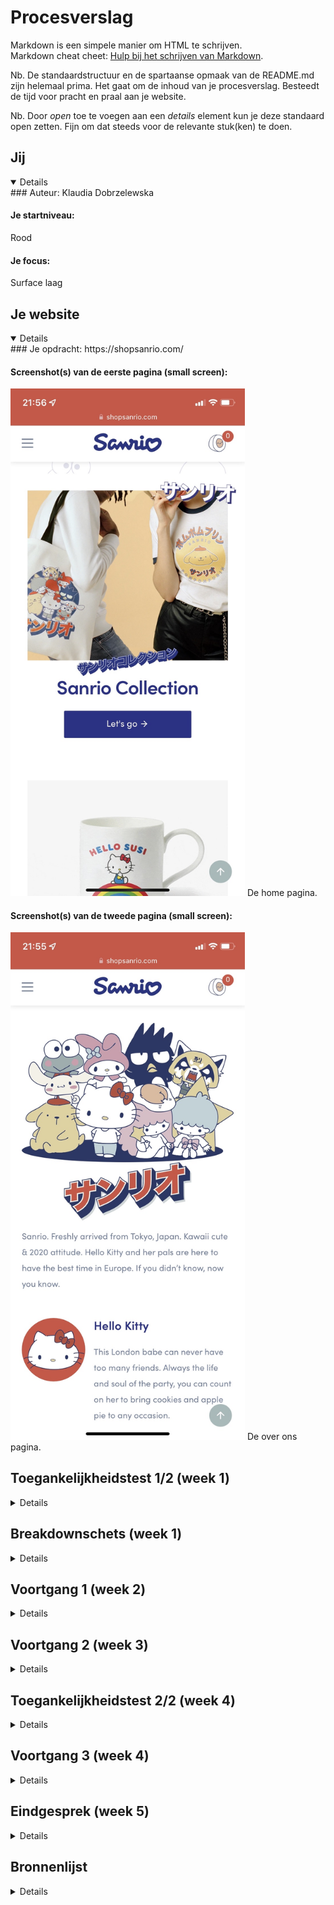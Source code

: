 # Procesverslag
Markdown is een simpele manier om HTML te schrijven.  
Markdown cheat cheet: [Hulp bij het schrijven van Markdown](https://github.com/adam-p/markdown-here/wiki/Markdown-Cheatsheet).

Nb. De standaardstructuur en de spartaanse opmaak van de README.md zijn helemaal prima. Het gaat om de inhoud van je procesverslag. Besteedt de tijd voor pracht en praal aan je website.

Nb. Door *open* toe te voegen aan een *details* element kun je deze standaard open zetten. Fijn om dat steeds voor de relevante stuk(ken) te doen.



## Jij

<details open>
### Auteur:
  Klaudia Dobrzelewska

  #### Je startniveau:
  Rood

  #### Je focus:
  Surface laag
</details>





## Je website

<details open>
  ### Je opdracht:
  https://shopsanrio.com/

  #### Screenshot(s) van de eerste pagina (small screen): 
  <img src="readme-images/pagina1.jpg" width="375px" alt="omschrijving van de pagina">
  De home pagina.

  #### Screenshot(s) van de tweede pagina (small screen):
  <img src="readme-images/pagina2.jpg" width="375px" alt="omschrijving van de pagina">
  De over ons pagina.
 
</details>



## Toegankelijkheidstest 1/2 (week 1)

<details>
  ### Bevindingen
  Lijst met je bevindingen die in de test naar voren kwamen:

  #### Screenreader
  Hier korte omschrijving (met indien nodig afbeeldingen)
  * De afbeeldingen hebben geen alt-tekst.
  * Links op de homepagina zeggen allemaal hetzelfde, waardoor het verwarrend kan zijn.
  * De pop-up bovenaan de pagina om te subscriben wordt op elke pagina gelezen.
  * Niet altijd duidelijk waar je je precies bevindt op de pagina door de hoeveelheid div'jes.
  * Menu wordt telkens helemaal gelezen.
  
  Hier een omschrijving van hoe het opgelost kan worden (met indien nodig afbeeldingen)
  * Alt-tekst toevoegen aan alle afbeeldingen.
  * Link titels duidelijk maken.
  * Pop-up weghalen of anders coderen.
  * Geen gebruik maken van div.
  * Menu anders coderen.


  #### Muis en Toetsenbord 
  Hier korte omschrijving (met indien nodig afbeeldingen)
  * Navigatie gaat over het algemeen wel goed.
  * Met tab ga je eerst alle menu opties af en dat zijn er best veel.

  Hier een omschrijving van hoe het opgelost kan worden (met indien nodig afbeeldingen)
  * Menu anders coderen (dus dropdown open als je op enter drukt of iets).


  #### Motoriek (shocks, elastiekjes)
  Hier korte omschrijving (met indien nodig afbeeldingen)
  * Navigeren gaat lastig.
  * Sneltoetsen worden eerder ingedrukt.

  Hier een omschrijving van hoe het opgelost kan worden (met indien nodig afbeeldingen)
  * Niet veel. De knoppen op de website zijn al best groot. 


  #### Visueel (brillen, contrast, kleurenblind, dark/light). 
  Hier korte omschrijving (met indien nodig afbeeldingen)
  * De links en tekstkleur zijn best licht waardoor ze lastig te lezen kunnen zijn.
  * Contrast van het kleurenschema is goed (behalve de links uit het menu).
  * Knoppen zijn best groot, waardoor navigeren niet zo lastig is.
  * Foto's zijn groot waardoor ze goed zichtbaar zijn.
  * Linkkleur verandert zodat je weet waar je je momenteel bevindt.

  Hier een omschrijving van hoe het opgelost kan worden (met indien nodig afbeeldingen)
  * Een kleur met wat meer contrast voor de menu linkjes en tekst.

</details>



## Breakdownschets (week 1)

<details>

  ### De hele pagina: 
  
  <img src="readme-images/dummy-plaatje.jpg" width="375px" alt="breakdown van de hele pagina">

  ### Navigatie: 
  <img src="readme-images/dummy-plaatje.jpg" width="375px" alt="breakdown van een dynamisch deel">

  ### Dropdown: 
  <img src="readme-images/dummy-plaatje.jpg" width="375px" alt="breakdown van nog een dynamisch deel">

</details>





## Voortgang 1 (week 2)

<details>

  ### Stand van zaken
  Ik had best veel moeite met opstarten. Ik ben meerdere malen opnieuw begonnen, omdat de header maar niet wilde meewerken. Ik heb alle HTML en content wel af.


  ### Agenda voor meeting
  Helaas was ik niet bij deze meeting door problemen met mijn gezondheid op dat moment. Ik heb voor mezelf gewoon een planning gemaakt en vragen die ik eventueel kan stellen in de volgende les dat ik er wel ben.


  ### Verslag van meeting
  Helaas was ik niet bij deze meeting door problemen met mijn gezondheid op dat moment. Deze vragen heb ik wel opgeschreven voor de volgende les:
  * Hoe moet ik de achtergrond afbeelding toevoegen aan de eerste article? -> Met ::before
  * Hoe moet ik de animatie onderaan het scherm namaken? Javascript of alleen CSS? -> Vooral JavaScript, CSS kan voor de animatie

</details>





## Voortgang 2 (week 3)

<details>

  ### Stand van zaken
  Aangezien ik niet ver kwam met mijn eerste versies ben ik opnieuw begonnen met de CSS. Dit is tot nu toe wel goed gegaan, maar ik ben helaas nog niet zo ver.


  ### Agenda voor meeting
  Helaas was ik niet bij deze meeting door problemen met mijn gezondheid op dat moment. Ik heb voor mezelf gewoon een planning gemaakt en vragen die ik eventueel kan stellen in de volgende les dat ik er wel ben.


  ### Verslag van meeting
  Ik ben de dag voor de meeting in gesprek gegeaan met de docent over mijn voortgang. Deze vond hij prima, vooral ook omdat ik net weer opnieuw ben begonnen. Voor de rest heb ik de vragen van vorige week gesteld en een paar nieuwe.
  * Mag ik een class gebruiken voor de tweede pagina? Als niet, wat moet ik dan doen? -> Classes mogen in dit geval
  * Moet ik het voorbeeld precies volgen of kan ik ook dingen aanpassen? -> Dingen mogen aangepast worden
  * Moet ik de main foto ook als achtergrond plaatsen zoals de origineel, of als een image element? -> Image element is toegankelijker 

</details>





## Toegankelijkheidstest 2/2 (week 4)

<details>

  ### Bevindingen
  Lijst met je bevindingen die in de test naar voren kwamen (geef ook aan wat er verbeterd is):

  #### Screenreader
  * Afbeeldingen hebben nu alt tekst, waardoor blinde mensen weten wat op de afbeeldingen te zien is.
  * Screenreader gaat met tab de navigatie die niet zichtbaar is langs.
  * De close knop heeft geen andere alt tekst, waardoor de gebruiker niet weet of deze open staat of dicht.

  Hier een omschrijving van hoe het opgelost kan worden (met indien nodig afbeeldingen)
  * Navigatie onzichtbaar maken voor screenreaders totdat deze open is.
  * Van de close knop een aparte button maken of op een andere manier alt tekst eraan toevoegen.

  #### Muis en Toetsenbord 
  Hier korte omschrijving (met indien nodig afbeeldingen)
  * De site is prima te bedienen met een muis en toetsenbord.
  * Er kan getabd worden en de focus state is nu goed onderscheidbaar.
  * Met tab word er eerst door de navigatie gecycled, terwijl deze niet open staat.
  * Op sommige elementen staat de focus niet goed, zoals de social media afbeeldingen.
  
  Hier een omschrijving van hoe het opgelost kan worden (met indien nodig afbeeldingen)
  * De navigatie op een manier onzichtbaar maken voor tab totdat deze openstaat.
  * Het li element even groot maken als de social media afbeeldingen.

  #### Motoriek (shocks, elastiekjes)
  Hier korte omschrijving (met indien nodig afbeeldingen)
  * Navigeren gaat nogsteeds lastig.
  * Sneltoetsen worden eerder ingedrukt.

  Hier een omschrijving van hoe het opgelost kan worden (met indien nodig afbeeldingen)
  * De knoppen zijn al best groot. Ik denk dat ik niet meer hieraan kan doen om het op te lossen.

  #### Visueel (brillen, contrast, kleurenblind, dark/light). 
  Hier korte omschrijving (met indien nodig afbeeldingen)
  * Ik heb de tekstkleur iets donkerder gemaakt, zodat het makkelijker te lezen is.
  * In dark mode is de brand-color iets aangepast samen met alle afbeeldingen, zodat het makkelijker te zien is.
  * Links hebben nu ook een visited state, waardoor het duidelijker is op welke pagina's je al bent geweest.
  * Links hebben ook een underline bij het hoveren gekregen,  zodat je weet waar je muis is en of de link klikbaaar is (niet zichtbaar op telefoon).

  Hier een omschrijving van hoe het opgelost kan worden (met indien nodig afbeeldingen)
  * Visueel is de toegankelijkheid prima.

</details>





## Voortgang 3 (week 4)

<details>

  ### Stand van zaken
  De CSS van beide pagina's  is af. Ik moet nog beginnen aan de JavaScript en de extraatjes voor de surface plane, daarna ben ik klaar.


  ### Agenda voor meeting
  Aangezien ik er helaas weer niet bij kon zijn heb ik vrijdag 30 september met Nina Vens gebeld, een van onze studentassistentes. Die heeft mijn voortgang bekeken en een hoop vragen die ik had beantwoord.


  ### Verslag van meeting
  De voortgang vond ze prima en ze vond het er goed uitzien. Deze vragen heb ik allemaal gesteld tijdens ons gesprekje:
  * Welke CSS file is beter qua hierarchie? -> Maakte niet veel uit, dus ik heb de kortere gekozen
  * Heb je tips voor de animatie in de footer? -> IntersectionObserver gebruiken
  * Moet ik een label aanmaken voor de formulier in plaats van de placeholder en als wel hoe moet ik deze koppelen? -> Ja en koppelen met "for=" en id=""
  * Hoe moet ik de bronnen goed vermelden? -> In de readme, eventueel ook in een comment

</details>





## Eindgesprek (week 5)

<details>
  ### Je uitkomst - karakteristiek screenshots:
  <img src="readme-images/end-result.png" width="375px" alt="Home page">
  <img src="readme-images/about-us.png" width="375px" alt="About page">
  <img src="readme-images/darkmode.png" width="375px" alt="Dark mode">


  ### Dit ging goed/Heb ik geleerd: 

  #### Ging goed
  * Het opnieuw beginnen ging steeds soepeler.
  * Flexbox gebruiken ging beter dan vorig jaar.
  * HTML en CSS gingen over het algemeen wel soepel.
    
  #### Geleerd
  * Ik ben gegroeid in het snappen van JavaScript. Veel nieuwe dingen toegepast en uitgeprobeert waarvan ik dacht dat het te lastig zou zijn voor mij.
  * Ik heb veel nieuwe CSS opties ontdekt.
  * Ik heb alleen met SVG en Webp files gewerkt, wat ik nog niet eerder heb kunnen doen.
  * CSS animaties met Berzier curve.
  * Elementen selecteren zonder overal classes toe te voegen.
  * Position en grid geleerd.

  <img src="readme-images/good.png" width="375px" alt="top">


  ### Dit was lastig/Is niet gelukt:

  #### Lastig
  * Moeite met JavaScript, vooral IntersectionObserver en de media query code.

  #### Niet gelukt
  * Sanrio logo goed in het midden krijgen, vooral bij responsiveness. Waarschijnlijk zou ik dit kunnen verbeteren via trial en error, maar aangezien ik heb gefocused op de surface plane heb ik het laten gaan.
  * Dark mode kleurenschema mooi maken. Het voelt net niet goed aan. Gelukkig is het wel contrast ratio vriendelijk.
  * Dark mode icoontjes veranderen van het menu.
  * Responsiveness ook uitwerken. Als iets meer tijd had zou het wel lukken, denk ik.
  * Dark mode knop is niet te klikken in Safari door de onderste border.

  <img src="readme-images/wrong-button.png" width="375px" alt="bummer">
</details>





## Bronnenlijst

<details>
  1. De originele website: https://shopsanrio.com/. Dit heb ik gebruikt voor content, sommige afmetingen van elementen en de animaties voor Gudetama en wiggle.
  2. IntersectionObserver tutorial: https://www.youtube.com/watch?v=_5Bu3JY-ZHc. Dit heb ik gebruikt voor de animatie onderaan de pagina van PomPomPurin. Ik heb nog nooit eerder van IntersectionObserver gehoord en ben met deze tutorial aan de slag gegaan om de basic setup te maken. Details heb ik zelf aangepast, zodat het zou passen bij wat ik wilde.
  3. Media query in Javascript oproepen: https://developer.mozilla.org/en-US/docs/Web/API/Window/matchMedia. Op deze pagina heb ik kunnen leren hoe ik een Media query kan oproepen in JavaScript voor de dark mode versie. Details heb ik zelf aangepast, zodat het zou passen bij wat ik wilde.
  4. Gudetama theme song: https://www.youtube.com/watch?v=GKokWX011B4. Gebruikt voor de easter egg.
</details>
